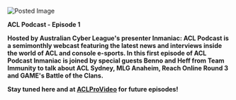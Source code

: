 ![Posted Image](http://i282.photobucket.com/albums/kk259/ilt12/ACLPodcast.jpg)





**ACL Podcast - Episode 1**





**Hosted by Australian Cyber League's presenter Inmaniac: ACL Podcast is a semimonthly webcast featuring the latest news and interviews inside the world of ACL and console e-sports. In this first episode of ACL Podcast Inmaniac is joined by special guests Benno and Heff from Team Immunity to talk about ACL Sydney, MLG Anaheim, Reach Online Round 3 and GAME's Battle of the Clans.**












**Stay tuned here and at 
[ACLProVideo](http://www.youtube.com/user/ACLProVideo) for future episodes!**